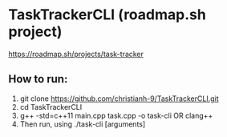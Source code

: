 # TaskTrackerCLI (roadmap.sh project)  
https://roadmap.sh/projects/task-tracker

## How to run:  
1. git clone https://github.com/christianh-9/TaskTrackerCLI.git
2. cd TaskTrackerCLI
3. g++ -std=c++11 main.cpp task.cpp -o task-cli OR clang++
4. Then run, using ./task-cli <command> [arguments]

